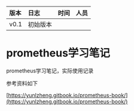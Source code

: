 # 

| 版本 | 日志 | 时间 | 人员 |
| :--- | :--- | :--- | :--- |
| v0.1 | 初始版本 |  |  |

# 

# 

# prometheus学习笔记

prometheus学习笔记，实际使用记录

参考资料如下

[https://yunlzheng.gitbook.io/prometheus-book/](https://yunlzheng.gitbook.io/prometheus-book/)

